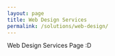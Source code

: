 ```yaml
---
layout: page
title: Web Design Services
permalink: /solutions/web-design/
---
```


Web Design Services Page :D